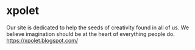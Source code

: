 # xpolet
Our site is dedicated to help the seeds of creativity found in all of us. We believe imagination should be at the heart of everything people do.
https://xpolet.blogspot.com/

